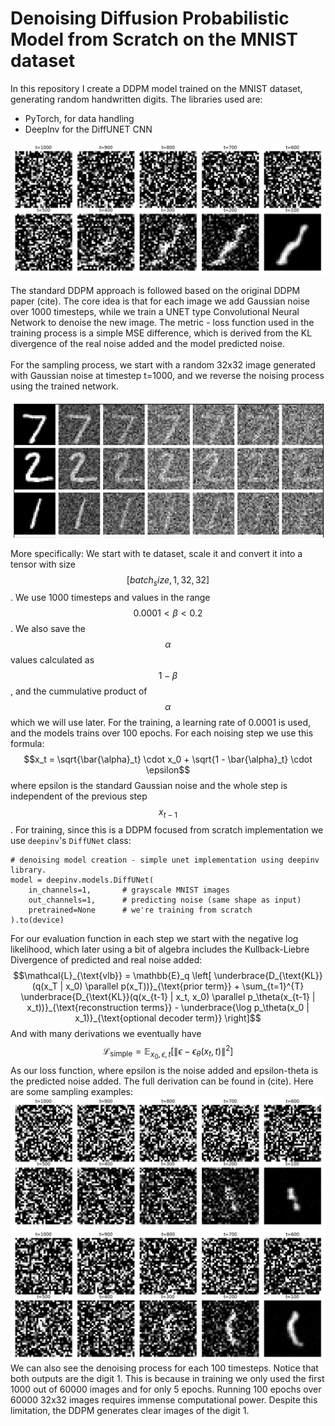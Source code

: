 # Denoising Diffusion Probabilistic Model from Scratch on the MNIST dataset

In this repository I create a DDPM model trained on the MNIST dataset, generating random handwritten digits. 
The libraries used are:

- PyTorch, for data handling
- DeepInv for the DiffUNET CNN


![image](Fig_1.png)

The standard DDPM approach is followed based on the original DDPM paper (cite). The core idea is that for each image we add Gaussian noise over 1000 timesteps, while we train a UNET type Convolutional Neural Network to denoise the new image. The metric - loss function used in the training process is a simple MSE difference, which is derived from the KL divergence of the real noise added and the model predicted noise. 
<br>  
For the sampling process, we start with a random 32x32 image generated with Gaussian noise at timestep t=1000, and we reverse the noising process using the trained network.

![image](Fig_0.png)

More specifically:
 We start with te dataset, scale it and convert it into a tensor with size $$[batch_size, 1, 32, 32]$$. We use 1000 timesteps and values in the range $$0.0001 < β < 0.2$$. We also save the $$α$$ values calculated as $$1 - β$$, and the cummulative product of $$α$$ which we will use later. For the training, a learning rate of 0.0001 is used, and the models trains over 100 epochs. For each noising step we use this formula:
 $$x_t = \sqrt{\bar{\alpha}_t} \cdot x_0 + \sqrt{1 - \bar{\alpha}_t} \cdot \epsilon$$
where epsilon is the standard Gaussian noise and the whole step is independent of the previous step $$x_{t-1}$$.
For training, since this is a DDPM focused from scratch implementation we use ```deepinv```'s ```DiffUNet``` class:
```
# denoising model creation - simple unet implementation using deepinv library.
model = deepinv.models.DiffUNet(
    in_channels=1,       # grayscale MNIST images
    out_channels=1,      # predicting noise (same shape as input)
    pretrained=None      # we're training from scratch
).to(device)
```
For our evaluation function in each step we start with the negative log likelihood, which later using a bit of algebra includes the Kullback-Liebre Divergence of predicted and real noise added:
$$\mathcal{L}_{\text{vlb}} = \mathbb{E}_q \left[ \underbrace{D_{\text{KL}}(q(x_T | x_0) \parallel p(x_T))}_{\text{prior term}} + \sum_{t=1}^{T} \underbrace{D_{\text{KL}}(q(x_{t-1} | x_t, x_0) \parallel p_\theta(x_{t-1} | x_t))}_{\text{reconstruction terms}} - \underbrace{\log p_\theta(x_0 | x_1)}_{\text{optional decoder term}} \right]$$
And with many derivations we eventually have
$$\mathcal{L}_{\text{simple}} = \mathbb{E}_{x_0, \epsilon, t} \left[ \left\| \epsilon - \epsilon_\theta(x_t, t) \right\|^2 \right]$$
As our loss function, where epsilon is the noise added and epsilon-theta is the predicted noise added. The full derivation can be found in (cite).
Here are some sampling examples:
![image](Fig_2.png)
![image](Fig_3.png)
We can also see the denoising process for each 100 timesteps. Notice
that both outputs are the digit 1. This is because in training we only used
the first 1000 out of 60000 images and for only 5 epochs. Running 100 epochs
over 60000 32x32 images requires immense computational power. 
Despite this limitation, the DDPM generates clear images of the digit 1.
